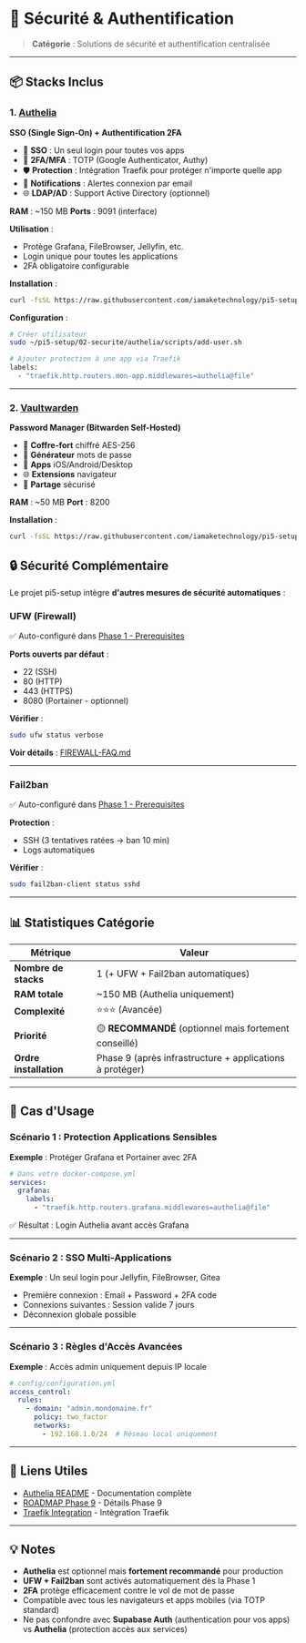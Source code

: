 # 🔐 Sécurité & Authentification

> **Catégorie** : Solutions de sécurité et authentification centralisée

---

## 📦 Stacks Inclus

### 1. [Authelia](authelia/)
**SSO (Single Sign-On) + Authentification 2FA**

- 🔐 **SSO** : Un seul login pour toutes vos apps
- 📱 **2FA/MFA** : TOTP (Google Authenticator, Authy)
- 🛡️ **Protection** : Intégration Traefik pour protéger n'importe quelle app
- 📧 **Notifications** : Alertes connexion par email
- 🌐 **LDAP/AD** : Support Active Directory (optionnel)

**RAM** : ~150 MB
**Ports** : 9091 (interface)

**Utilisation** :
- Protège Grafana, FileBrowser, Jellyfin, etc.
- Login unique pour toutes les applications
- 2FA obligatoire configurable

**Installation** :
```bash
curl -fsSL https://raw.githubusercontent.com/iamaketechnology/pi5-setup/main/02-securite/authelia/scripts/01-authelia-deploy.sh | sudo bash
```

**Configuration** :
```bash
# Créer utilisateur
sudo ~/pi5-setup/02-securite/authelia/scripts/add-user.sh

# Ajouter protection à une app via Traefik
labels:
  - "traefik.http.routers.mon-app.middlewares=authelia@file"
```

---

### 2. [Vaultwarden](passwords/)
**Password Manager (Bitwarden Self-Hosted)**

- 🔐 **Coffre-fort** chiffré AES-256
- 🔑 **Générateur** mots de passe
- 📱 **Apps** iOS/Android/Desktop
- 🌐 **Extensions** navigateur
- 👥 **Partage** sécurisé

**RAM** : ~50 MB
**Port** : 8200

**Installation** :
```bash
curl -fsSL https://raw.githubusercontent.com/iamaketechnology/pi5-setup/main/02-securite/passwords/scripts/01-vaultwarden-deploy.sh | sudo bash
```


## 🔒 Sécurité Complémentaire

Le projet pi5-setup intègre **d'autres mesures de sécurité automatiques** :

### UFW (Firewall)
✅ Auto-configuré dans [Phase 1 - Prerequisites](../01-infrastructure/supabase/scripts/01-prerequisites-setup.sh)

**Ports ouverts par défaut** :
- 22 (SSH)
- 80 (HTTP)
- 443 (HTTPS)
- 8080 (Portainer - optionnel)

**Vérifier** :
```bash
sudo ufw status verbose
```

**Voir détails** : [FIREWALL-FAQ.md](../FIREWALL-FAQ.md)

---

### Fail2ban
✅ Auto-configuré dans [Phase 1 - Prerequisites](../01-infrastructure/supabase/scripts/01-prerequisites-setup.sh)

**Protection** :
- SSH (3 tentatives ratées → ban 10 min)
- Logs automatiques

**Vérifier** :
```bash
sudo fail2ban-client status sshd
```

---

## 📊 Statistiques Catégorie

| Métrique | Valeur |
|----------|--------|
| **Nombre de stacks** | 1 (+ UFW + Fail2ban automatiques) |
| **RAM totale** | ~150 MB (Authelia uniquement) |
| **Complexité** | ⭐⭐⭐ (Avancée) |
| **Priorité** | 🟡 **RECOMMANDÉ** (optionnel mais fortement conseillé) |
| **Ordre installation** | Phase 9 (après infrastructure + applications à protéger) |

---

## 🎯 Cas d'Usage

### Scénario 1 : Protection Applications Sensibles
**Exemple** : Protéger Grafana et Portainer avec 2FA

```yaml
# Dans votre docker-compose.yml
services:
  grafana:
    labels:
      - "traefik.http.routers.grafana.middlewares=authelia@file"
```

✅ Résultat : Login Authelia avant accès Grafana

---

### Scénario 2 : SSO Multi-Applications
**Exemple** : Un seul login pour Jellyfin, FileBrowser, Gitea

- Première connexion : Email + Password + 2FA code
- Connexions suivantes : Session valide 7 jours
- Déconnexion globale possible

---

### Scénario 3 : Règles d'Accès Avancées
**Exemple** : Accès admin uniquement depuis IP locale

```yaml
# config/configuration.yml
access_control:
  rules:
    - domain: "admin.mondomaine.fr"
      policy: two_factor
      networks:
        - 192.168.1.0/24  # Réseau local uniquement
```

---

## 🔗 Liens Utiles

- [Authelia README](authelia/README.md) - Documentation complète
- [ROADMAP Phase 9](../ROADMAP.md#phase-9-auth) - Détails Phase 9
- [Traefik Integration](../01-infrastructure/traefik/README.md) - Intégration Traefik

---

## 💡 Notes

- **Authelia** est optionnel mais **fortement recommandé** pour production
- **UFW + Fail2ban** sont activés automatiquement dès la Phase 1
- **2FA** protège efficacement contre le vol de mot de passe
- Compatible avec tous les navigateurs et apps mobiles (via TOTP standard)
- Ne pas confondre avec **Supabase Auth** (authentication pour vos apps) vs **Authelia** (protection accès aux services)
